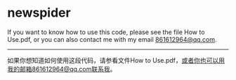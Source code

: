 # newspider

If you want to know how to use this code, please see the file How to Use.pdf, or you can also contact me with my email 861612964@qq.com.
************************************************************************************
如果你想知道如何使用这段代码，请参看文件How to Use.pdf，或者你也可以用我的邮箱861612964@qq.com联系我。
